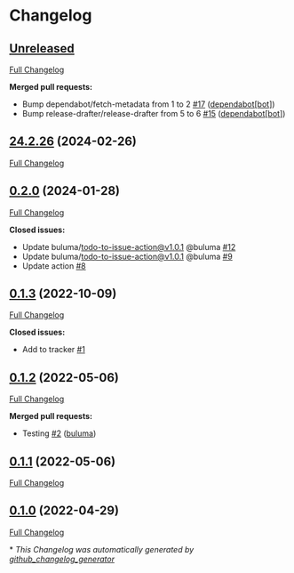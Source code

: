 # Changelog

## [Unreleased](https://github.com/buluma/ansible-role-transmission/tree/HEAD)

[Full Changelog](https://github.com/buluma/ansible-role-transmission/compare/24.2.26...HEAD)

**Merged pull requests:**

- Bump dependabot/fetch-metadata from 1 to 2 [\#17](https://github.com/buluma/ansible-role-transmission/pull/17) ([dependabot[bot]](https://github.com/apps/dependabot))
- Bump release-drafter/release-drafter from 5 to 6 [\#15](https://github.com/buluma/ansible-role-transmission/pull/15) ([dependabot[bot]](https://github.com/apps/dependabot))

## [24.2.26](https://github.com/buluma/ansible-role-transmission/tree/24.2.26) (2024-02-26)

[Full Changelog](https://github.com/buluma/ansible-role-transmission/compare/0.2.0...24.2.26)

## [0.2.0](https://github.com/buluma/ansible-role-transmission/tree/0.2.0) (2024-01-28)

[Full Changelog](https://github.com/buluma/ansible-role-transmission/compare/0.1.3...0.2.0)

**Closed issues:**

- Update buluma/todo-to-issue-action@v1.0.1 @buluma [\#12](https://github.com/buluma/ansible-role-transmission/issues/12)
- Update buluma/todo-to-issue-action@v1.0.1 @buluma [\#9](https://github.com/buluma/ansible-role-transmission/issues/9)
- Update action [\#8](https://github.com/buluma/ansible-role-transmission/issues/8)

## [0.1.3](https://github.com/buluma/ansible-role-transmission/tree/0.1.3) (2022-10-09)

[Full Changelog](https://github.com/buluma/ansible-role-transmission/compare/0.1.2...0.1.3)

**Closed issues:**

- Add to tracker [\#1](https://github.com/buluma/ansible-role-transmission/issues/1)

## [0.1.2](https://github.com/buluma/ansible-role-transmission/tree/0.1.2) (2022-05-06)

[Full Changelog](https://github.com/buluma/ansible-role-transmission/compare/0.1.1...0.1.2)

**Merged pull requests:**

- Testing [\#2](https://github.com/buluma/ansible-role-transmission/pull/2) ([buluma](https://github.com/buluma))

## [0.1.1](https://github.com/buluma/ansible-role-transmission/tree/0.1.1) (2022-05-06)

[Full Changelog](https://github.com/buluma/ansible-role-transmission/compare/0.1.0...0.1.1)

## [0.1.0](https://github.com/buluma/ansible-role-transmission/tree/0.1.0) (2022-04-29)

[Full Changelog](https://github.com/buluma/ansible-role-transmission/compare/3bb03291480caef34acc1ad6ea54a659fd47e0fe...0.1.0)



\* *This Changelog was automatically generated by [github_changelog_generator](https://github.com/github-changelog-generator/github-changelog-generator)*
